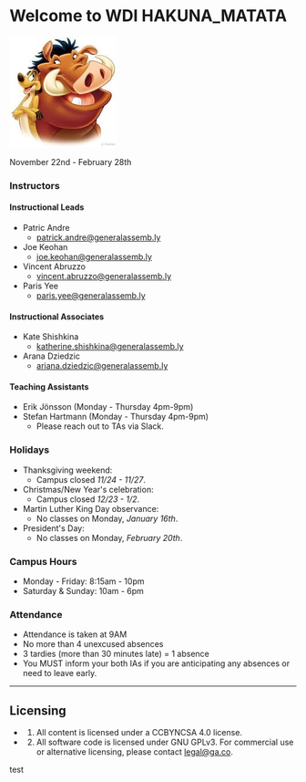 # Welcome to WDI HAKUNA_MATATA

![Timon&Pumbaa](Timon&Pumbaa.jpeg)

November 22nd - February 28th

### Instructors
#### Instructional Leads
- Patric Andre
	- patrick.andre@generalassemb.ly
- Joe Keohan
	- joe.keohan@generalassemb.ly
- Vincent Abruzzo
  - vincent.abruzzo@generalassemb.ly
- Paris Yee
	- paris.yee@generalassemb.ly

#### Instructional Associates
- Kate Shishkina
	- katherine.shishkina@generalassemb.ly
- Arana Dziedzic
  - ariana.dziedzic@generalassemb.ly

#### Teaching Assistants
- Erik Jönsson (Monday - Thursday 4pm-9pm)
- Stefan Hartmann (Monday - Thursday 4pm-9pm)
  - Please reach out to TAs via Slack.

### Holidays
- Thanksgiving weekend:
	- Campus closed *11/24 - 11/27*.
- Christmas/New Year's celebration:
  - Campus closed *12/23 - 1/2*.
- Martin Luther King Day observance:
 	- No classes on Monday, *January 16th*.
- President's Day:
	- No classes on Monday, *February 20th*.

### Campus Hours
- Monday - Friday: 8:15am - 10pm
- Saturday & Sunday: 10am - 6pm

### Attendance
- Attendance is taken at 9AM
- No more than 4 unexcused absences
- 3 tardies (more than 30 minutes late) = 1 absence
- You MUST inform your both IAs if you are anticipating any absences or need to leave early.

---

## Licensing
- 1. All content is licensed under a CC­BY­NC­SA 4.0 license.
- 2. All software code is licensed under GNU GPLv3. For commercial use or alternative licensing, please contact legal@ga.co.

test
